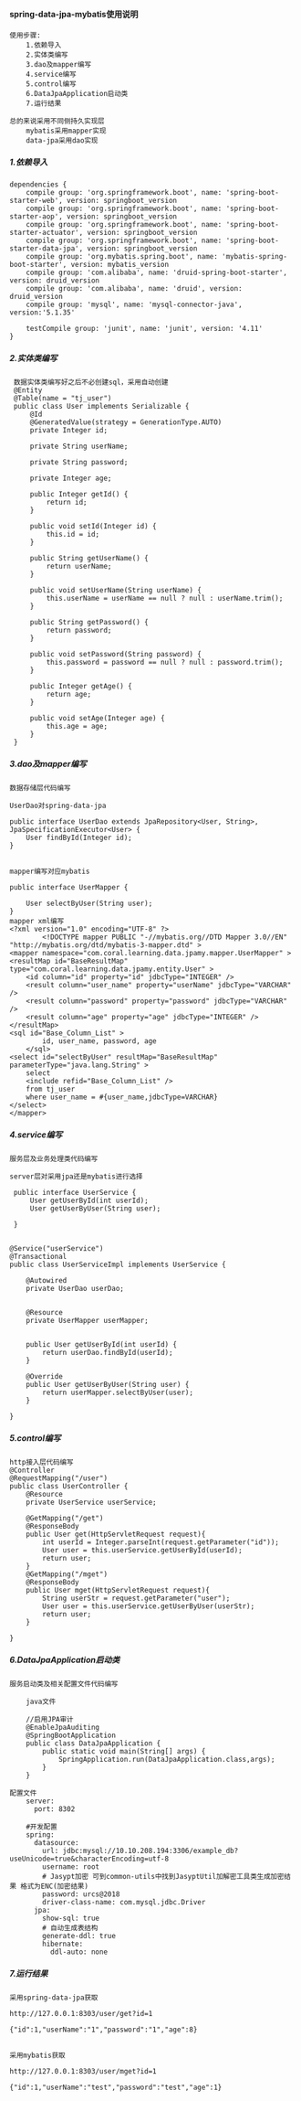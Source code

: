 #### spring-data-jpa-mybatis使用说明

    使用步骤:
        1.依赖导入
        2.实体类编写
        3.dao及mapper编写
        4.service编写
        5.control编写
        6.DataJpaApplication启动类
        7.运行结果
        
    总的来说采用不同侧持久实现层
        mybatis采用mapper实现
        data-jpa采用dao实现
        
##### 1.依赖导入

    dependencies {
        compile group: 'org.springframework.boot', name: 'spring-boot-starter-web', version: springboot_version
        compile group: 'org.springframework.boot', name: 'spring-boot-starter-aop', version: springboot_version
        compile group: 'org.springframework.boot', name: 'spring-boot-starter-actuator', version: springboot_version
        compile group: 'org.springframework.boot', name: 'spring-boot-starter-data-jpa', version: springboot_version
        compile group: 'org.mybatis.spring.boot', name: 'mybatis-spring-boot-starter', version: mybatis_version
        compile group: 'com.alibaba', name: 'druid-spring-boot-starter', version: druid_version
        compile group: 'com.alibaba', name: 'druid', version: druid_version
        compile group: 'mysql', name: 'mysql-connector-java', version:'5.1.35'
    
        testCompile group: 'junit', name: 'junit', version: '4.11'
    }
##### 2.实体类编写

     数据实体类编写好之后不必创建sql，采用自动创建
     @Entity
     @Table(name = "tj_user")
     public class User implements Serializable {
         @Id
         @GeneratedValue(strategy = GenerationType.AUTO)
         private Integer id;
     
         private String userName;
     
         private String password;
     
         private Integer age;
     
         public Integer getId() {
             return id;
         }
     
         public void setId(Integer id) {
             this.id = id;
         }
     
         public String getUserName() {
             return userName;
         }
     
         public void setUserName(String userName) {
             this.userName = userName == null ? null : userName.trim();
         }
     
         public String getPassword() {
             return password;
         }
     
         public void setPassword(String password) {
             this.password = password == null ? null : password.trim();
         }
     
         public Integer getAge() {
             return age;
         }
     
         public void setAge(Integer age) {
             this.age = age;
         }
     }
    
##### 3.dao及mapper编写

    数据存储层代码编写
    
    UserDao对spring-data-jpa
    
    public interface UserDao extends JpaRepository<User, String>, JpaSpecificationExecutor<User> {
        User findById(Integer id);
    }
    
    
    mapper编写对应mybatis
   
    public interface UserMapper {
    
        User selectByUser(String user);
    }
    mapper xml编写
    <?xml version="1.0" encoding="UTF-8" ?>
            <!DOCTYPE mapper PUBLIC "-//mybatis.org//DTD Mapper 3.0//EN" "http://mybatis.org/dtd/mybatis-3-mapper.dtd" >
    <mapper namespace="com.coral.learning.data.jpamy.mapper.UserMapper" >
    <resultMap id="BaseResultMap" type="com.coral.learning.data.jpamy.entity.User" >
        <id column="id" property="id" jdbcType="INTEGER" />
        <result column="user_name" property="userName" jdbcType="VARCHAR" />
        <result column="password" property="password" jdbcType="VARCHAR" />
        <result column="age" property="age" jdbcType="INTEGER" />
    </resultMap>
    <sql id="Base_Column_List" >
            id, user_name, password, age
        </sql>
    <select id="selectByUser" resultMap="BaseResultMap" parameterType="java.lang.String" >
        select
        <include refid="Base_Column_List" />
        from tj_user
        where user_name = #{user_name,jdbcType=VARCHAR}
    </select>
    </mapper>
    
##### 4.service编写


    服务层及业务处理类代码编写

    server层对采用jpa还是mybatis进行选择
        
     public interface UserService {
         User getUserById(int userId);
         User getUserByUser(String user);
     
     }
    

    @Service("userService")
    @Transactional
    public class UserServiceImpl implements UserService {
    
        @Autowired
        private UserDao userDao;
    
    
        @Resource
        private UserMapper userMapper;
    
    
        public User getUserById(int userId) {
            return userDao.findById(userId);
        }
    
        @Override
        public User getUserByUser(String user) {
            return userMapper.selectByUser(user);
        }
    
    }
    
##### 5.control编写

    http接入层代码编写
    @Controller
    @RequestMapping("/user")
    public class UserController {
        @Resource
        private UserService userService;
    
        @GetMapping("/get")
        @ResponseBody
        public User get(HttpServletRequest request){
            int userId = Integer.parseInt(request.getParameter("id"));
            User user = this.userService.getUserById(userId);
            return user;
        }
        @GetMapping("/mget")
        @ResponseBody
        public User mget(HttpServletRequest request){
            String userStr = request.getParameter("user");
            User user = this.userService.getUserByUser(userStr);
            return user;
        }
    
    }
##### 6.DataJpaApplication启动类

    服务启动类及相关配置文件代码编写
    
        java文件
        
        //启用JPA审计
        @EnableJpaAuditing
        @SpringBootApplication
        public class DataJpaApplication {
            public static void main(String[] args) {
                SpringApplication.run(DataJpaApplication.class,args);
            }
        }
    
    配置文件
        server:
          port: 8302
        
        #开发配置
        spring:
          datasource:
            url: jdbc:mysql://10.10.208.194:3306/example_db?useUnicode=true&characterEncoding=utf-8
            username: root
            # Jasypt加密 可到common-utils中找到JasyptUtil加解密工具类生成加密结果 格式为ENC(加密结果)
            password: urcs@2018
            driver-class-name: com.mysql.jdbc.Driver
          jpa:
            show-sql: true
            # 自动生成表结构
            generate-ddl: true
            hibernate:
              ddl-auto: none
     
##### 7.运行结果

    采用spring-data-jpa获取

    http://127.0.0.1:8303/user/get?id=1
    
    {"id":1,"userName":"1","password":"1","age":8}
    
    
    采用mybatis获取

    http://127.0.0.1:8303/user/mget?id=1
    
    {"id":1,"userName":"test","password":"test","age":1}